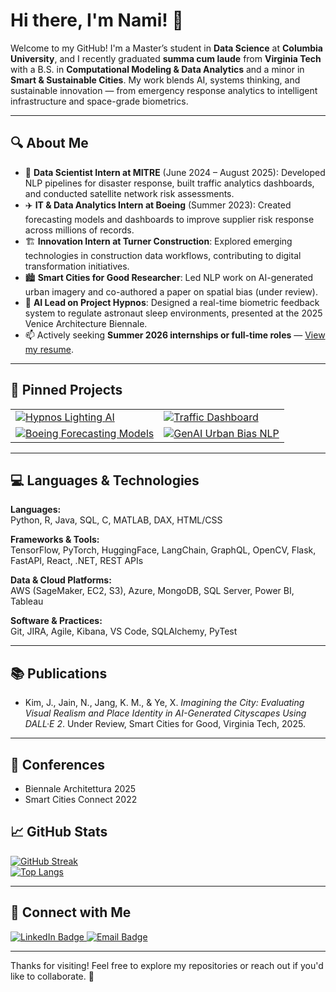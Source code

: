 # Hi there, I'm Nami! 👋

Welcome to my GitHub! I'm a Master’s student in **Data Science** at **Columbia University**, and I recently graduated **summa cum laude** from **Virginia Tech** with a B.S. in **Computational Modeling & Data Analytics** and a minor in **Smart & Sustainable Cities**. My work blends AI, systems thinking, and sustainable innovation — from emergency response analytics to intelligent infrastructure and space-grade biometrics.

---

## 🔍 About Me

<ul>
  <li>🧠 <strong>Data Scientist Intern at MITRE</strong> (June 2024 – August 2025): Developed NLP pipelines for disaster response, built traffic analytics dashboards, and conducted satellite network risk assessments.</li>
  <li>✈️ <strong>IT & Data Analytics Intern at Boeing</strong> (Summer 2023): Created forecasting models and dashboards to improve supplier risk response across millions of records.</li>
  <li>🏗️ <strong>Innovation Intern at Turner Construction</strong>: Explored emerging technologies in construction data workflows, contributing to digital transformation initiatives.</li>
  <li>🏙️ <strong>Smart Cities for Good Researcher</strong>: Led NLP work on AI-generated urban imagery and co-authored a paper on spatial bias (under review).</li>
  <li>🧬 <strong>AI Lead on Project Hypnos</strong>: Designed a real-time biometric feedback system to regulate astronaut sleep environments, presented at the 2025 Venice Architecture Biennale.</li>
  <li>📫 Actively seeking <strong>Summer 2026 internships or full-time roles</strong> — <a href="https://github.com/jainnami/portfolio/blob/4e5d33589d9864224c0debe461113105dcd59e7c/NamiResume.pdf">View my resume</a>.</li>
</ul>

---

## 📌 Pinned Projects

<table>
  <tr>
    <td><a href="https://github.com/nami-jain/hypnos-ml-lighting">
      <img src="https://github-readme-stats.vercel.app/api/pin/?username=nami-jain&repo=hypnos-ml-lighting&theme=vision-friendly-dark" alt="Hypnos Lighting AI" /></a>
    </td>
    <td><a href="https://github.com/nami-jain/traffic-analytics-dashboard">
      <img src="https://github-readme-stats.vercel.app/api/pin/?username=nami-jain&repo=traffic-analytics-dashboard&theme=vision-friendly-dark" alt="Traffic Dashboard" /></a>
    </td>
  </tr>
  <tr>
    <td><a href="https://github.com/nami-jain/supply-chain-predictive-models">
      <img src="https://github-readme-stats.vercel.app/api/pin/?username=nami-jain&repo=supply-chain-predictive-models&theme=vision-friendly-dark" alt="Boeing Forecasting Models" /></a>
    </td>
    <td><a href="https://github.com/nami-jain/genai-urban-bias-analysis">
      <img src="https://github-readme-stats.vercel.app/api/pin/?username=nami-jain&repo=genai-urban-bias-analysis&theme=vision-friendly-dark" alt="GenAI Urban Bias NLP" /></a>
    </td>
  </tr>
</table>

---

## 💻 Languages & Technologies

**Languages:**  
Python, R, Java, SQL, C, MATLAB, DAX, HTML/CSS  

**Frameworks & Tools:**  
TensorFlow, PyTorch, HuggingFace, LangChain, GraphQL, OpenCV, Flask, FastAPI, React, .NET, REST APIs  

**Data & Cloud Platforms:**  
AWS (SageMaker, EC2, S3), Azure, MongoDB, SQL Server, Power BI, Tableau  

**Software & Practices:**  
Git, JIRA, Agile, Kibana, VS Code, SQLAlchemy, PyTest  

---

## 📚 Publications

- Kim, J., Jain, N., Jang, K. M., & Ye, X. *Imagining the City: Evaluating Visual Realism and Place Identity in AI-Generated Cityscapes Using DALL·E 2*. Under Review, Smart Cities for Good, Virginia Tech, 2025.

---

## 👥 Conferences
<ul>
  <li> Biennale Architettura 2025
  <li> Smart Cities Connect 2022
</ul>


## 📈 GitHub Stats

[![GitHub Streak](http://github-readme-streak-stats.herokuapp.com?user=nami-jain&theme=dark&background=000000)](https://git.io/streak-stats)  
[![Top Langs](https://github-readme-stats.vercel.app/api/top-langs/?username=nami-jain&layout=compact&theme=vision-friendly-dark)](https://github.com/anuraghazra/github-readme-stats)

---

## 🤝 Connect with Me

<div id="badges">
  <a href="https://www.linkedin.com/in/nami-jain">
    <img src="https://img.shields.io/badge/LinkedIn: nami--jain-blue?style=for-the-badge&logo=linkedin&logoColor=white" alt="LinkedIn Badge"/>
  </a>
  <a href="mailto:jainnami02@gmail.com">
    <img src="https://img.shields.io/badge/Email: jainnami02@gmail.com-red?style=for-the-badge&logo=gmail&logoColor=white" alt="Email Badge"/>
  </a>
</div>

---

Thanks for visiting! Feel free to explore my repositories or reach out if you'd like to collaborate. 🚀
